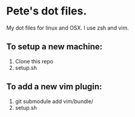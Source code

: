 # Pete's dot files.

My dot files for linux and OSX. I use zsh and vim.

## To setup a new machine:
1. Clone this repo
2. setup.sh

## To add a new vim plugin:
1. git submodule add <plugin repo url> vim/bundle/<plugin name>
2. setup.sh
